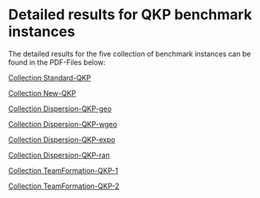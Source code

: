 # Detailed results for QKP benchmark instances

The detailed results for the five collection of benchmark instances can be 
found in the PDF-Files below:

[Collection Standard-QKP](Tables/Standard-QKP_detailed_results.pdf)

[Collection New-QKP](Tables/New-QKP_detailed_results.pdf)

[Collection Dispersion-QKP-geo](Tables/Dispersion-QKP%20with%20strategy%20geo_detailed_results.pdf)

[Collection Dispersion-QKP-wgeo](Tables/Dispersion-QKP%20with%20strategy%20wgeo_detailed_results.pdf)

[Collection Dispersion-QKP-expo](Tables/Dispersion-QKP%20with%20strategy%20expo_detailed_results.pdf)

[Collection Dispersion-QKP-ran](Tables/Dispersion-QKP%20with%20strategy%20ran_detailed_results.pdf)

[Collection TeamFormation-QKP-1](Tables/TeamFormation-QKP-1_detailed_results.pdf)

[Collection TeamFormation-QKP-2](Tables/TeamFormation-QKP-2_detailed_results.pdf)
